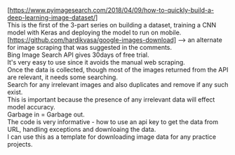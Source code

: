 [https://www.pyimagesearch.com/2018/04/09/how-to-quickly-build-a-deep-learning-image-dataset/]    
This is the first of the 3-part series on building a dataset, training a CNN model with Keras and deploying the model to run on mobile.   
[https://github.com/hardikvasa/google-images-download] --> an alternate for image scraping that was suggested in the comments.   
Bing Image Search API gives 30days of free trial.  
It's very easy to use since it avoids the manual web scraping.  
Once the data is collected, though most of the images returned from the API are relevant, it needs some searching.  
Search for any irrelevant images and also duplicates and remove if any such exist.  
This is important because the presence of any irrelevant data will effect model accuracy.  
Garbage in = Garbage out.  
The code is very informative - how to use an api key to get the data from URL, handling exceptions and downloaing the data.  
I can use this as a template for downloading image data for any practice projects.